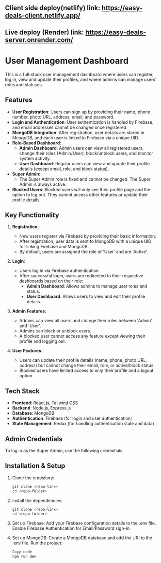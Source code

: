 ## Client side deploy(netlify) link: https://easy-deals-client.netlify.app/ 
## Live deploy (Render) link: https://easy-deals-server.onrender.com/

# User Management Dashboard

This is a full-stack user management dashboard where users can register, log in, view and update their profiles, and where admins can manage users' roles and statuses.

## Features

- **User Registration**: Users can sign up by providing their name, phone number, photo URL, address, email, and password.
- **Login and Authentication**: User authentication is handled by Firebase, and email addresses cannot be changed once registered.
- **MongoDB Integration**: After registration, user details are stored in MongoDB, and each user is linked to Firebase via a unique UID.
- **Role-Based Dashboard**:
  - **Admin Dashboard**: Admin users can view all registered users, change their roles (Admin/User), block/unblock users, and monitor system activity.
  - **User Dashboard**: Regular users can view and update their profile details (except email, role, and block status).
- **Super Admin**: 
  - The Super Admin role is fixed and cannot be changed. The Super Admin is always active.
- **Blocked Users**: Blocked users will only see their profile page and the option to log out. They cannot access other features or update their profile details.

## Key Functionality

1. **Registration**: 
   - New users register via Firebase by providing their basic information.
   - After registration, user data is sent to MongoDB with a unique UID for linking Firebase and MongoDB.
   - By default, users are assigned the role of 'User' and are 'Active'.

2. **Login**:
   - Users log in via Firebase authentication.
   - After successful login, users are redirected to their respective dashboards based on their role:
     - **Admin Dashboard**: Allows admins to manage user roles and status.
     - **User Dashboard**: Allows users to view and edit their profile details.

3. **Admin Features**:
   - Admins can view all users and change their roles between 'Admin' and 'User'.
   - Admins can block or unblock users.
   - A blocked user cannot access any feature except viewing their profile and logging out.

4. **User Features**:
   - Users can update their profile details (name, phone, photo URL, address) but cannot change their email, role, or active/block status.
   - Blocked users have limited access to only their profile and a logout option.

## Tech Stack

- **Frontend**: React.js, Tailwind CSS
- **Backend**: Node.js, Express.js
- **Database**: MongoDB
- **Authentication**: Firebase (for login and user authentication)
- **State Management**: Redux (for handling authentication state and data)

## Admin Credentials

To log in as the Super Admin, use the following credentials:

## Installation & Setup

1. Clone the repository:
   ```bash
   git clone <repo-link>
   cd <repo-folder>
2. Install the dependencies:
    ```bash
   git clone <repo-link>
   cd <repo-folder>

3. Set up Firebase:
    Add your Firebase configuration details to the .env file.
    Enable Firebase Authentication for Email/Password sign-in.

4. Set up MongoDB:
    Create a MongoDB database and add the URI to the .env file.
    Run the project:
    ```bash
    Copy code
    npm run dev